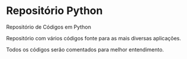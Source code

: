 # Repositório Python
 Repositório de Códigos em Python

 Repositório com vários códigos fonte para as mais diversas aplicações.

Todos os códigos serão comentados para melhor entendimento.
